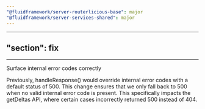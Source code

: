 ```yaml
---
"@fluidframework/server-routerlicious-base": major
"@fluidframework/server-services-shared": major
---
```


---

## "section": fix

---

Surface internal error codes correctly

Previously, handleResponse() would override internal error codes with a default status of 500. This change ensures that we only fall back to 500 when no valid internal error code is present. This specifically impacts the getDeltas API, where certain cases incorrectly returned 500 instead of 404.
